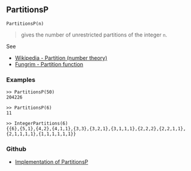 ## PartitionsP

```
PartitionsP(n)
```

> gives the number of unrestricted partitions of the integer `n`.


See
* [Wikipedia - Partition (number theory)](https://en.wikipedia.org/wiki/Partition_(number_theory))
* [Fungrim - Partition function](http://fungrim.org/topic/Partition_function/)

### Examples

```
>> PartitionsP(50)
204226

>> PartitionsP(6)
11

>> IntegerPartitions(6)
{{6},{5,1},{4,2},{4,1,1},{3,3},{3,2,1},{3,1,1,1},{2,2,2},{2,2,1,1},{2,1,1,1,1},{1,1,1,1,1,1}}
```
 

### Github

* [Implementation of PartitionsP](https://github.com/axkr/symja_android_library/blob/master/symja_android_library/matheclipse-core/src/main/java/org/matheclipse/core/builtin/NumberTheory.java#L3759) 
